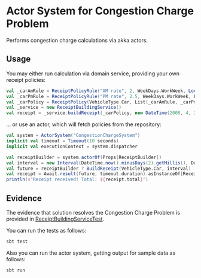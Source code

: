 # Actor System for Congestion Charge Problem

Performs congestion charge calculations via akka actors. 

## Usage

You may either run calculation via domain service, providing your own receipt policies:

```scala
val _carAmRule = ReceiptPolicyRule("AM rate", 2, WeekDays.WorkWeek, LocalTimeInterval(new LocalTime(7, 0), new LocalTime(12, 0)))
val _carPmRule = ReceiptPolicyRule("PM rate", 2.5, WeekDays.WorkWeek, LocalTimeInterval(new LocalTime(12, 0), new LocalTime(19, 0)))
val _carPolicy = ReceiptPolicy(VehicleType.Car, List(_carAmRule, _carPmRule))
val _service = new ReceiptBuildingService()
val receipt = _service.buildReceipt(_carPolicy, new DateTime(2008, 4, 24, 11, 32) to new DateTime(2008, 4, 24, 14, 42))
```

... or use an actor, which will fetch policies from the repository:

```scala
val system = ActorSystem("CongestionChargeSystem")
implicit val timeout = Timeout(10 seconds)
implicit val executionContext = system.dispatcher

val receiptBuilder = system.actorOf(Props[ReceiptBuilder])
val interval = new Interval(DateTime.now().minusDays(2).getMillis(), DateTime.now().getMillis())
val future = receiptBuilder ? BuildReceipt(VehicleType.Car, interval)
val receipt = Await.result(future, timeout.duration).asInstanceOf[Receipt]
println(s"Receipt received! Total: ${receipt.total}")
```

## Evidence

The evidence that solution resolves the Congestion Charge Problem is provided in [ReceiptBuildingServiceTest](ReceiptBuildingServiceTest.scala). 

You can run the tests as follows:
```sh
sbt test
```

Also you can run the actor system, getting output for sample data as follows:
```sh
sbt run
```